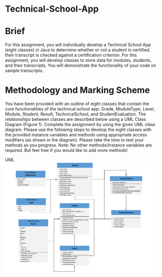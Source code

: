 # Technical-School-App

# Brief
For this assignment, you will individually develop a Technical School App (eight classes) in Java to determine whether or not a student is certified, their transcript is checked against a certification criterion. For this assignment, you will develop classes to store data for modules, students, and their transcripts. You will demonstrate the functionality of your code on sample transcripts.

# Methodology and Marking Scheme
You have been provided with an outline of eight classes that contain the core functionalities of the technical school app: Grade, ModuleType, Level, Module, Student, Result, TechnicalSchool, and StudentEvaluation. The relationships between classes are described below using a UML Class Diagram (Figure 1). Complete the assignment by using the given UML class diagram. Please use the following steps to develop the eight classes with the provided instance variables and methods using appropriate access modifiers (as shown in the diagram). Please take the time to test your methods as you progress.
Note: No other methods/instance variables are required. But feel free if you would like to add more methods!

UML
![Image of UML Diagram](
https://github.com/MiguelEmmara-ai/Technical-School-App/blob/master/UML.PNG)
